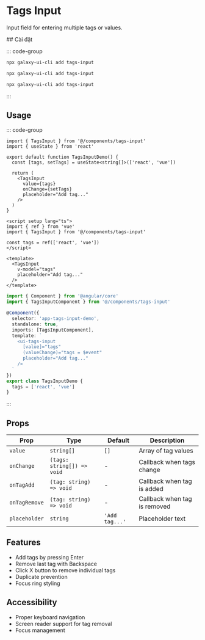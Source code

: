 # Tags Input

Input field for entering multiple tags or values.


<ComponentPreview name="TagsInputDemo">
  <template #preview>
    <DemoContainer>
      <TagsInputDemo />
    </DemoContainer>
  </template>
  <template #code>

::: code-group
```vue [Vue]
<template><div>Demo</div></template>
```

```tsx [React]
export default function App() { return <div>Demo</div> }
```

```typescript [Angular]
@Component({ template: `<div>Demo</div>` })
export class DemoComponent {}
```
:::

  </template>
</ComponentPreview>
## Cài đặt

::: code-group
```bash [React]
npx galaxy-ui-cli add tags-input
```

```bash [Vue]
npx galaxy-ui-cli add tags-input
```

```bash [Angular]
npx galaxy-ui-cli add tags-input
```
:::

## Usage

::: code-group
```tsx [React]
import { TagsInput } from '@/components/tags-input'
import { useState } from 'react'

export default function TagsInputDemo() {
  const [tags, setTags] = useState<string[]>(['react', 'vue'])

  return (
    <TagsInput
      value={tags}
      onChange={setTags}
      placeholder="Add tag..."
    />
  )
}
```

```vue [Vue]
<script setup lang="ts">
import { ref } from 'vue'
import { TagsInput } from '@/components/tags-input'

const tags = ref(['react', 'vue'])
</script>

<template>
  <TagsInput
    v-model="tags"
    placeholder="Add tag..."
  />
</template>
```

```typescript [Angular]
import { Component } from '@angular/core'
import { TagsInputComponent } from '@/components/tags-input'

@Component({
  selector: 'app-tags-input-demo',
  standalone: true,
  imports: [TagsInputComponent],
  template: `
    <ui-tags-input
      [value]="tags"
      (valueChange)="tags = $event"
      placeholder="Add tag..."
    />
  `
})
export class TagsInputDemo {
  tags = ['react', 'vue']
}
```
:::

## Props

| Prop | Type | Default | Description |
|------|------|---------|-------------|
| `value` | `string[]` | `[]` | Array of tag values |
| `onChange` | `(tags: string[]) => void` | - | Callback when tags change |
| `onTagAdd` | `(tag: string) => void` | - | Callback when tag is added |
| `onTagRemove` | `(tag: string) => void` | - | Callback when tag is removed |
| `placeholder` | `string` | `'Add tag...'` | Placeholder text |

## Features

- Add tags by pressing Enter
- Remove last tag with Backspace
- Click X button to remove individual tags
- Duplicate prevention
- Focus ring styling

## Accessibility

- Proper keyboard navigation
- Screen reader support for tag removal
- Focus management
